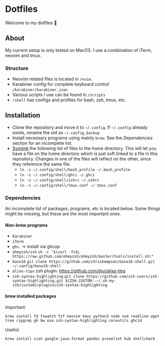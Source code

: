 # Dotfiles

Welcome to my dotfiles 🌅 

## About

My current setup is only tested on MacOS. I use a combination of iTerm, neovim and tmux.

### Structure

- Neovim related files is located in `/nvim`.
- Karabiner config for complete keyboard control `/karabiner/karabiner.json`
- Various scripts I use can be found in `/scripts`
- `/shell` has configs and profiles for bash, zsh, tmux, etc.

## Installation

- Clone the repository and move it to `~/.config`. If `~/.config` already exists, rename the old as `~/.config_backup`
- Install necessary programs using mainly `brew`. See the _Dependencies_ section for an incomplete list.
- [Symlink](https://linuxize.com/post/how-to-create-symbolic-links-in-linux-using-the-ln-command/) the following list of files to the home directory. This will let you have a file on the home directory which is just soft linked to a file in this repository. Changes in one of the files will reflect on the other, since they reference the same file.
  - `ln -s ~/.config/shell/bash_profile ~/.bash_profile`
  - `ln -s ~/.config/shell/ghci ~/.ghci`
  - `ln -s ~/.config/shell/zshrc ~/.zshrc`
  - `ln -s ~/.config/shell/tmux.conf ~/.tmux.conf`

### Dependencies

An incomplete list of packages, programs, etc is located below. Some things might be missing, but these are the most important ones.

#### Non-brew programs

- `Karabiner`
- `iTerm`
- `ghc`. -> install via ghcup
- `ohmyzsh/zsh` `sh -c "$(curl -fsSL https://raw.github.com/ohmyzsh/ohmyzsh/master/tools/install.sh)"`
- `base16` `git clone https://github.com/chriskempson/base16-shell.git ~/.config/base16-shell`
- `alias-tips` zsh plugin: https://github.com/djui/alias-tips
- `zsh-syntax-highlighting` `git clone https://github.com/zsh-users/zsh-syntax-highlighting.git ${ZSH_CUSTOM:-~/.oh-my-zsh/custom}/plugins/zsh-syntax-highlighting`

#### brew installed packages

Important:
```
brew install fd fswatch fzf neovim tmux python3 node nvm readline wget tree ripgrep gh bw exa zsh-syntax-highlighting coreutils ghcid
```

Useful:
```
brew install ccat google-java-format pandoc proselint hub shellcheck 
```
